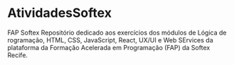 # AtividadesSoftex
FAP Softex  Repositório dedicado aos exercícios dos módulos de Lógica de rogramação, HTML, CSS, JavaScript, React, UX/UI e Web SErvices da plataforma da Formação Acelerada em Programação (FAP) da Softex Recife.
